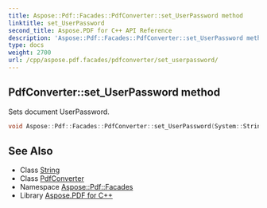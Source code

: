 ```yaml
---
title: Aspose::Pdf::Facades::PdfConverter::set_UserPassword method
linktitle: set_UserPassword
second_title: Aspose.PDF for C++ API Reference
description: 'Aspose::Pdf::Facades::PdfConverter::set_UserPassword method. Sets document UserPassword in C++.'
type: docs
weight: 2700
url: /cpp/aspose.pdf.facades/pdfconverter/set_userpassword/
---
```

## PdfConverter::set_UserPassword method


Sets document UserPassword.

```cpp
void Aspose::Pdf::Facades::PdfConverter::set_UserPassword(System::String value)
```

## See Also

* Class [String](../../../system/string/)
* Class [PdfConverter](../)
* Namespace [Aspose::Pdf::Facades](../../)
* Library [Aspose.PDF for C++](../../../)
